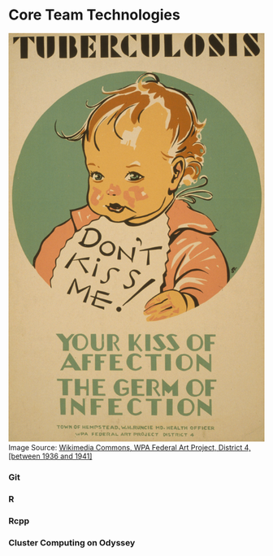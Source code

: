 # Core Team Technologies

![Tuberculosis Don't kiss me! : Your kiss of affection - the germ of infection](images/dont_kiss_me.jpg)
Image Source: [Wikimedia Commons, WPA Federal Art Project, District 4, [between 1936 and 1941]](https://en.wikipedia.org/wiki/File:3f05369r_%288435815214%29.jpg)

### Git

### R

### Rcpp

### Cluster Computing on Odyssey
